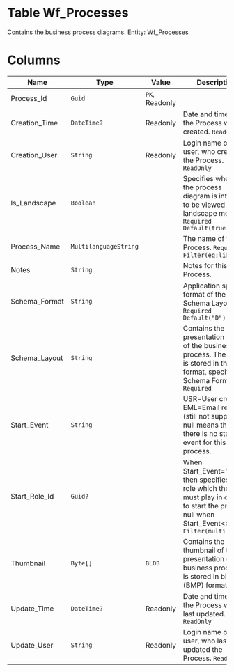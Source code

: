 # Table Wf_Processes

Contains the business process diagrams. Entity: Wf_Processes

# Columns

| Name | Type | Value | Description |
| - | - | - | --- |
|Process_Id|`Guid`|`PK`, Readonly||
|Creation_Time|`DateTime?`|Readonly|Date and time when the Process was created. `ReadOnly` |
|Creation_User|`String`|Readonly|Login name of the user, who created the Process. `ReadOnly` |
|Is_Landscape|`Boolean`||Specifies whether the process diagram is intended to be viewed in landscape mode. `Required` `Default(true)` |
|Process_Name|`MultilanguageString`||The name of this Process. `Required` `Filter(eq;like)` |
|Notes|`String`||Notes for this Process. |
|Schema_Format|`String`||Application specific format of the Schema Layout. `Required` `Default("D")` |
|Schema_Layout|`String`||Contains the actual presentation layout of the business process. The layout is stored in the format, specified by Schema Format. `Required` |
|Start_Event|`String`||USR=User created; EML=Email receive (still not supported). null means that there is no starting event for this process. |
|Start_Role_Id|`Guid?`||When Start_Event='USR' then specifies the role which the user must play in order to start the process. null when Start_Event<>'USR'. `Filter(multi eq)` |
|Thumbnail|`Byte[]`|`BLOB`|Contains the visual thumbnail of the presentation of the business process. It is stored in bitmap (BMP) format. |
|Update_Time|`DateTime?`|Readonly|Date and time when the Process was last updated. `ReadOnly` |
|Update_User|`String`|Readonly|Login name of the user, who last updated the Process. `ReadOnly` |
